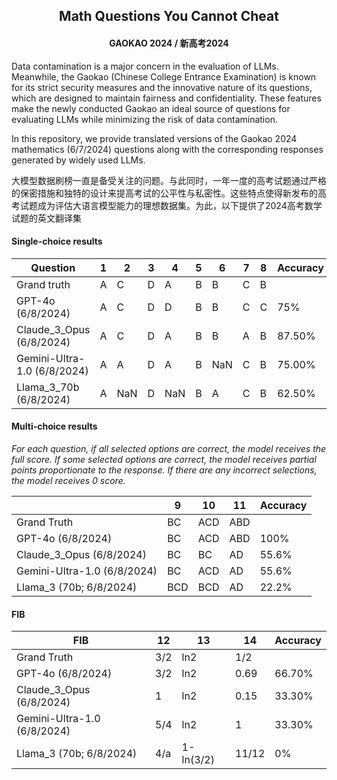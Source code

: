 <h2 align="center">Math Questions You Cannot Cheat</h2>
<h4 align="center"> GAOKAO 2024 / 新高考2024</h4>

Data contamination is a major concern in the evaluation of LLMs. Meanwhile, the Gaokao (Chinese College Entrance Examination) is known for its strict security measures and the innovative nature of its questions, which are designed to maintain fairness and confidentiality. These features make the newly conducted Gaokao an ideal source of questions for evaluating LLMs while minimizing the risk of data contamination. 

In this repository, we provide translated versions of the Gaokao 2024 mathematics (6/7/2024) questions along with the corresponding responses generated by widely used LLMs.

大模型数据刷榜一直是备受关注的问题。与此同时，一年一度的高考试题通过严格的保密措施和独特的设计来提高考试的公平性与私密性。这些特点使得新发布的高考试题成为评估大语言模型能力的理想数据集。为此，以下提供了2024高考数学试题的英文翻译集


#### Single-choice results

| Question               | 1   | 2   | 3   | 4   | 5   | 6   | 7   | 8   | Accuracy |
|----------------------|-----|-----|-----|-----|-----|-----|-----|-----|-------------|
| Grand truth               | A   | C   | D   | A   | B   | B   | C   | B   |             |
| GPT-4o (6/8/2024)    | A   | C   | D   | D   | B   | B   | C   | C   | 75%         |
| Claude_3_Opus (6/8/2024)    | A   | C   | D   | A   | B   | B   | A   | B   | 87.50%      |
| Gemini-Ultra-1.0 (6/8/2024) | A   | A   | D   | A   | B   | NaN | C   | B   | 75.00%      |
| Llama_3_70b (6/8/2024)    | A   | NaN   | D   | NaN   | B   | A   | C   | B   | 62.50%      |

#### Multi-choice results

*For each question, if all selected options are correct, the model receives the full score. If some selected options are correct, the model receives partial points proportionate to the response. If there are any incorrect selections, the model receives 0 score.*

|         |  9   |  10  |  11   | Accuracy |
|---------|------|------|-------|-------------|
| Grand Truth   | BC   | ACD  | ABD   |
| GPT-4o (6/8/2024)   | BC   | ACD  | ABD   |100%|
| Claude_3_Opus (6/8/2024)  | BC   | BC   | AD    |55.6%|
| Gemini-Ultra-1.0 (6/8/2024) | BC   | ACD  | AD    |55.6%|
| Llama_3 (70b; 6/8/2024)    | BCD  | BCD  | AD    |22.2%|

#### FIB
| FIB           |  12  |    13    |     14    | Accuracy |
|---------------|------|----------|-----------|----------|
| Grand Truth   | 3/2  | ln2      | 1/2       |          |
| GPT-4o (6/8/2024)   | 3/2  | ln2      | 0.69      | 66.70%   |
| Claude_3_Opus (6/8/2024)  | 1    | ln2      | 0.15      | 33.30%   |
| Gemini-Ultra-1.0 (6/8/2024) | 5/4  | ln2     | 1         | 33.30%   |
| Llama_3 (70b; 6/8/2024)    | 4/a  | 1-ln(3/2) | 11/12     | 0%       |
